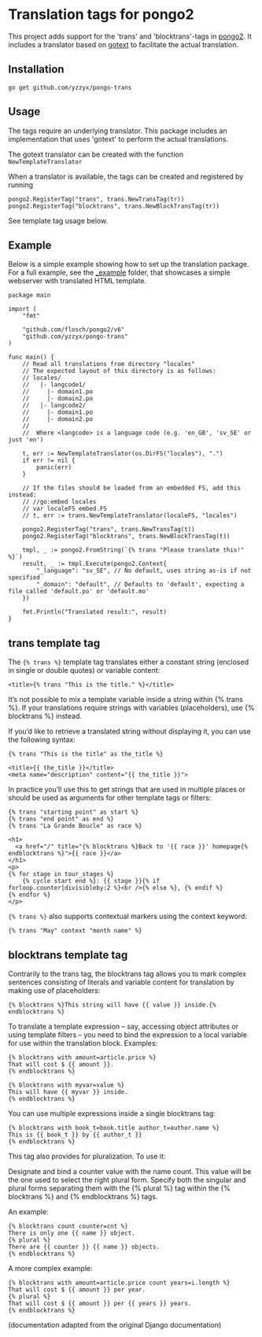
# Translation tags for pongo2

This project adds support for the 'trans' and 'blocktrans'-tags in [pongo2](https://github.com/flosch/pongo2).
It includes a translator based on [gotext](https://github.com/leonelquinteros/gotext) to  facilitate
the actual translation.

## Installation

```
go get github.com/yzzyx/pongo-trans
```

## Usage

The tags require an underlying translator. This package includes
an implementation that uses 'gotext' to perform the actual translations.

The gotext translator can be created with the function `NewTemplateTranslator`

When a translator is available, the tags can be created and registered by running

```
pongo2.RegisterTag("trans", trans.NewTransTag(tr))
pongo2.RegisterTag("blocktrans", trans.NewBlockTransTag(tr))
```

See template tag usage below.

## Example

Below is a simple example showing how to set up the translation package.
For a full example, see the [_example](https://github.com/yzzyx/pongo-trans/tree/master/_example/) folder, that showcases a simple
webserver with translated HTML template.

```
package main

import (
    "fmt"

    "github.com/flosch/pongo2/v6"
    "github.com/yzzyx/pongo-trans"
)

func main() {
    // Read all translations from directory "locales"
    // The expected layout of this directory is as follows:
    // locales/
    //   |- langcode1/
    //     |- domain1.po
    //     |- domain2.po
    //   |- langcode2/
    //     |- domain1.po
    //     |- domain2.po
    //
    //  Where <langcode> is a language code (e.g. 'en_GB', 'sv_SE' or just 'en')
    
    t, err := NewTemplateTranslator(os.DirFS("locales"), ".")
    if err != nil {
        panic(err)
    }
    
    // If the files should be loaded from an embedded FS, add this instead:
    // //go:embed locales
    // var localeFS embed.FS
    // t, err := trans.NewTemplateTranslator(localeFS, "locales")

    pongo2.RegisterTag("trans", trans.NewTransTag(t))
    pongo2.RegisterTag("blocktrans", trans.NewBlockTransTag(t))

    tmpl, _ := pongo2.FromString(`{% trans "Please translate this!" %}`)
    result, _ := tmpl.Execute(pongo2.Context{
        "_language": "sv_SE", // No default, uses string as-is if not specified
        "_domain": "default", // Defaults to 'default', expecting a file called 'default.po' or 'default.mo'
    })

    fmt.Println("Translated result:", result)
}
```

## trans template tag


The `{% trans %}` template tag translates either a constant string (enclosed in single or double quotes) or variable content:

```
<title>{% trans "This is the title." %}</title>
```

It’s not possible to mix a template variable inside a string within {% trans %}. If your translations require strings with variables (placeholders), use {% blocktrans %} instead.

If you’d like to retrieve a translated string without displaying it, you can use the following syntax:

```
{% trans "This is the title" as the_title %}

<title>{{ the_title }}</title>
<meta name="description" content="{{ the_title }}">
```


In practice you’ll use this to get strings that are used in multiple places or should be used as arguments for other template tags or filters:

```
{% trans "starting point" as start %}
{% trans "end point" as end %}
{% trans "La Grande Boucle" as race %}

<h1>
  <a href="/" title="{% blocktrans %}Back to '{{ race }}' homepage{% endblocktrans %}">{{ race }}</a>
</h1>
<p>
{% for stage in tour_stages %}
    {% cycle start end %}: {{ stage }}{% if forloop.counter|divisibleby:2 %}<br />{% else %}, {% endif %}
{% endfor %}
</p>
```

`{% trans %}` also supports contextual markers using the context keyword:

```
{% trans "May" context "month name" %}
```

## blocktrans template tag

Contrarily to the trans tag, the blocktrans tag allows you to mark complex sentences consisting of literals and variable content for translation by making use of placeholders:

```
{% blocktrans %}This string will have {{ value }} inside.{% endblocktrans %}
```

To translate a template expression – say, accessing object attributes or using template filters – you need to bind the expression to a local variable for use within the translation block. Examples:

```
{% blocktrans with amount=article.price %}
That will cost $ {{ amount }}.
{% endblocktrans %}

{% blocktrans with myvar=value %}
This will have {{ myvar }} inside.
{% endblocktrans %}
```

You can use multiple expressions inside a single blocktrans tag:

```
{% blocktrans with book_t=book.title author_t=author.name %}
This is {{ book_t }} by {{ author_t }}
{% endblocktrans %}
```

This tag also provides for pluralization. To use it:

Designate and bind a counter value with the name count. This value will be the one used to select the right plural form.
Specify both the singular and plural forms separating them with the {% plural %} tag within the {% blocktrans %} and {% endblocktrans %} tags.

An example:

```
{% blocktrans count counter=cnt %}
There is only one {{ name }} object.
{% plural %}
There are {{ counter }} {{ name }} objects.
{% endblocktrans %}
```

A more complex example:

```
{% blocktrans with amount=article.price count years=i.length %}
That will cost $ {{ amount }} per year.
{% plural %}
That will cost $ {{ amount }} per {{ years }} years.
{% endblocktrans %}
```

(documentation adapted from the original Django documentation)
